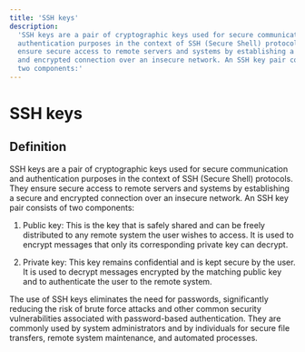 ```yaml
---
title: 'SSH keys'
description:
  'SSH keys are a pair of cryptographic keys used for secure communication and
  authentication purposes in the context of SSH (Secure Shell) protocols. They
  ensure secure access to remote servers and systems by establishing a secure
  and encrypted connection over an insecure network. An SSH key pair consists of
  two components:'
---
```


# SSH keys

## Definition

SSH keys are a pair of cryptographic keys used for secure communication and
authentication purposes in the context of SSH (Secure Shell) protocols. They
ensure secure access to remote servers and systems by establishing a secure and
encrypted connection over an insecure network. An SSH key pair consists of two
components:

1. Public key: This is the key that is safely shared and can be freely
   distributed to any remote system the user wishes to access. It is used to
   encrypt messages that only its corresponding private key can decrypt.

2. Private key: This key remains confidential and is kept secure by the user. It
   is used to decrypt messages encrypted by the matching public key and to
   authenticate the user to the remote system.

The use of SSH keys eliminates the need for passwords, significantly reducing
the risk of brute force attacks and other common security vulnerabilities
associated with password-based authentication. They are commonly used by system
administrators and by individuals for secure file transfers, remote system
maintenance, and automated processes.
